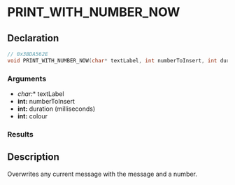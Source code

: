# PRINT_WITH_NUMBER_NOW

## Declaration
```cpp
// 0x3BDA562E
void PRINT_WITH_NUMBER_NOW(char* textLabel, int numberToInsert, int duration, int colour);
```

### Arguments
- **char*:** textLabel
- **int:** numberToInsert
- **int:** duration (milliseconds)
- **int:** colour

### Results

## Description
Overwrites any current message with the message and a number.